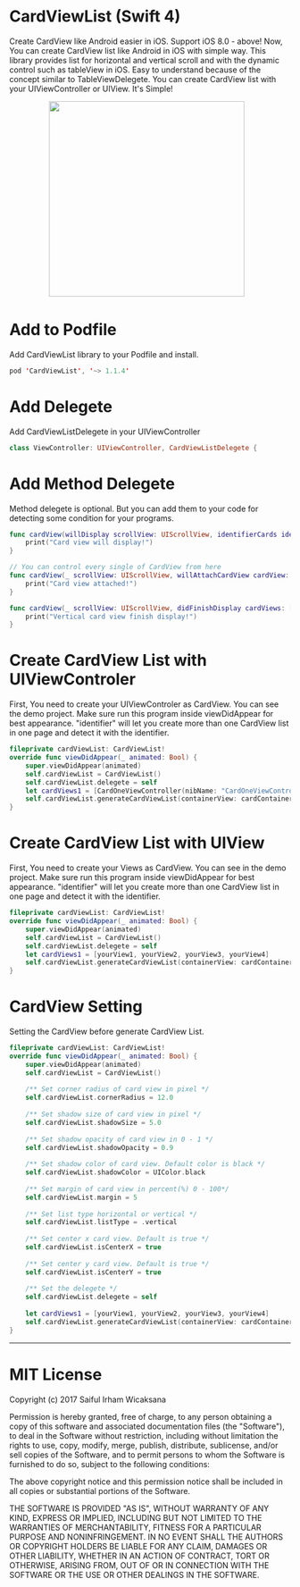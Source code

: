 # CardViewList (Swift 4)
Create CardView like Android easier in iOS. Support iOS 8.0 - above!
Now, You can create CardView list like Android in iOS with simple way. This library provides list for horizontal and vertical scroll and with the dynamic control such as tableView in iOS. Easy to understand because of the concept similar to TableViewDelegete. You can create CardView list with your UIViewController or UIView. It's Simple!

<p align="center">
<img width="350" src="https://github.com/icaksama/CardViewList/blob/master/CardViewListExample.gif?raw=true">&nbsp;&nbsp;&nbsp;
</p>

# Add to Podfile
Add CardViewList library to your Podfile and install.
```swift
pod 'CardViewList', '~> 1.1.4'
```

# Add Delegete
Add CardViewListDelegete in your UIViewController
```swift
class ViewController: UIViewController, CardViewListDelegete {
```

# Add Method Delegete
Method delegete is optional. But you can add them to your code for detecting some condition for your programs.
```swift
func cardView(willDisplay scrollView: UIScrollView, identifierCards identifier: String) {
    print("Card view will display!")
}

// You can control every single of CardView from here
func cardView(_ scrollView: UIScrollView, willAttachCardView cardView: UIView, identifierCards identifier: String) {
    print("Card view attached!")
}

func cardView(_ scrollView: UIScrollView, didFinishDisplay cardViews: [UIView], identifierCards identifier: String) {
    print("Vertical card view finish display!")
}
```

# Create CardView List with UIViewControler
First, You need to create your UIViewControler as CardView. You can see the demo project.
Make sure run this program inside viewDidAppear for best appearance. "identifier" will let you create more than one CardView list in one page and detect it with the identifier.
```swift
fileprivate cardViewList: CardViewList!
override func viewDidAppear(_ animated: Bool) {
    super.viewDidAppear(animated)
    self.cardViewList = CardViewList()
    self.cardViewList.delegete = self
    let cardViews1 = [CardOneViewController(nibName: "CardOneViewController", bundle: nil), CardOneViewController(nibName: "CardOneViewController", bundle: nil), CardOneViewController(nibName: "CardOneViewController", bundle: nil), CardOneViewController(nibName: "CardOneViewController", bundle: nil), CardOneViewController(nibName: "CardOneViewController", bundle: nil), CardOneViewController(nibName: "CardOneViewController", bundle: nil), CardOneViewController(nibName: "CardOneViewController", bundle: nil)]
    self.cardViewList.generateCardViewList(containerView: cardContainerVertical, cardViews: cardViews1, listType: .vertical, identifier: "verticalCard")
}
```

# Create CardView List with UIView
First, You need to create your Views as CardView. You can see in the demo project.
Make sure run this program inside viewDidAppear for best appearance. "identifier" will let you create more than one CardView list in one page and detect it with the identifier.
```swift
fileprivate cardViewList: CardViewList!
override func viewDidAppear(_ animated: Bool) {
    super.viewDidAppear(animated)
    self.cardViewList = CardViewList()
    self.cardViewList.delegete = self
    let cardViews1 = [yourView1, yourView2, yourView3, yourView4]
    self.cardViewList.generateCardViewList(containerView: cardContainerHorizontal, cardViews: cardViews1, listType: .horizontal, identifier: "horizontalCard")
}
```

# CardView Setting
Setting the CardView before generate CardView List.
```swift
fileprivate cardViewList: CardViewList!
override func viewDidAppear(_ animated: Bool) {
    super.viewDidAppear(animated)
    self.cardViewList = CardViewList()
    
    /** Set corner radius of card view in pixel */
    self.cardViewList.cornerRadius = 12.0
    
    /** Set shadow size of card view in pixel */
    self.cardViewList.shadowSize = 5.0
    
    /** Set shadow opacity of card view in 0 - 1 */
    self.cardViewList.shadowOpacity = 0.9
    
    /** Set shadow color of card view. Default color is black */
    self.cardViewList.shadowColor = UIColor.black
    
    /** Set margin of card view in percent(%) 0 - 100*/
    self.cardViewList.margin = 5
    
    /** Set list type horizontal or vertical */
    self.cardViewList.listType = .vertical
    
    /** Set center x card view. Default is true */
    self.cardViewList.isCenterX = true
    
    /** Set center y card view. Default is true */
    self.cardViewList.isCenterY = true
    
    /** Set the delegete */
    self.cardViewList.delegete = self
    
    let cardViews1 = [yourView1, yourView2, yourView3, yourView4]
    self.cardViewList.generateCardViewList(containerView: cardContainerHorizontal, cardViews: cardViews1, listType: .horizontal, identifier: "horizontalCard")
}
```
------------------------------------------------------------------------------------------------------------------------------------
# MIT License

Copyright (c) 2017 Saiful Irham Wicaksana

Permission is hereby granted, free of charge, to any person obtaining a copy
of this software and associated documentation files (the "Software"), to deal
in the Software without restriction, including without limitation the rights
to use, copy, modify, merge, publish, distribute, sublicense, and/or sell
copies of the Software, and to permit persons to whom the Software is
furnished to do so, subject to the following conditions:

The above copyright notice and this permission notice shall be included in all
copies or substantial portions of the Software.

THE SOFTWARE IS PROVIDED "AS IS", WITHOUT WARRANTY OF ANY KIND, EXPRESS OR
IMPLIED, INCLUDING BUT NOT LIMITED TO THE WARRANTIES OF MERCHANTABILITY,
FITNESS FOR A PARTICULAR PURPOSE AND NONINFRINGEMENT. IN NO EVENT SHALL THE
AUTHORS OR COPYRIGHT HOLDERS BE LIABLE FOR ANY CLAIM, DAMAGES OR OTHER
LIABILITY, WHETHER IN AN ACTION OF CONTRACT, TORT OR OTHERWISE, ARISING FROM,
OUT OF OR IN CONNECTION WITH THE SOFTWARE OR THE USE OR OTHER DEALINGS IN THE
SOFTWARE.
